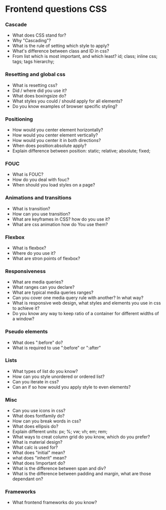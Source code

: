 # Frontend questions  CSS

### Cascade
* What does CSS stand for?
* Why "Cascading"?
* What is the rule of setting which style to apply?
* What's difference between class and ID in css?
* From list  which is most important, and which least?
 id;
 class;
 inline css;
 tags;
 tags hierarchy;

### Resetting and global css
* What is resetting css? 
* Did / where did you use it?
* What does boxingsize do?
* What styles you could / should apply for all elements?
* Do you know examples of browser specific styling?

### Positioning
* How would you center element horizontally?
* How would you center element vertically?
* How would you center it in both directions?
* When does position:absolute apply? 
* Explain difference between position:
 static;
 relative;
 absolute;
 fixed;


### FOUC
* What is FOUC?
* How do you deal with fouc?
* When should you load styles on a page?

### Animations and transitions
* What is transition?
* How can you use transition?
* What are keyframes in CSS? how do you use it?
* What are css animation  how do You use them?

### Flexbox
* What is flexbox?
* Where do you use it?
* What are stron points of flexbox?

### Responsiveness
* What are media queries?
* What ranges can you declare?
* What are typical media queries ranges?
* Can you cover one media query rule with another? In what way?
* What is responsive web design, what styles and elements you use in css to achieve it?
* Do you know any way to keep ratio of a container for different widths of a window?

### Pseudo elements
* What does ":before" do?
* What is required to use ":before" or ":after"

### Lists
* What types of list do you know?
* How can you style unordered or ordered list?
* Can you iterate in css?
* Can an if so how would you apply style to even elements?

### Misc
* Can you use icons in css?
* What does fontfamily do?
* How can you break words in css?
* What does ellipsis do? 
* Explain different units:
 px;
 %;
 vw;
 vh;
 em;
 rem;
* What ways to creat column grid do you know, which do you prefer?
* What is material design?
* What calc is used for?
* What does "initial" mean?
* what does "inherit" mean?
* What does !important do?
* What is the difference between span and div?
* What is the difference between padding and margin, what are those dependant on?

### Frameworks
* What frontend frameworks do you know?
